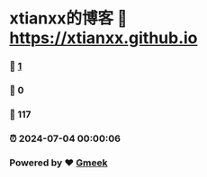 # xtianxx的博客 :link: https://xtianxx.github.io 
### :page_facing_up: [1](https://xtianxx.github.io/tag.html) 
### :speech_balloon: 0 
### :hibiscus: 117 
### :alarm_clock: 2024-07-04 00:00:06 
### Powered by :heart: [Gmeek](https://github.com/Meekdai/Gmeek)
